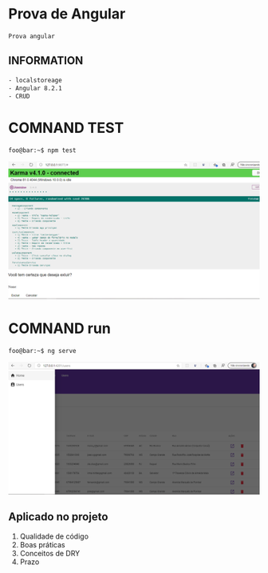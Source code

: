 # Prova de Angular
    
    Prova angular

## INFORMATION 
	- localstoreage
	- Angular 8.2.1
	- CRUD


# COMNAND TEST
```bash
foo@bar:~$ npm test
```

![teste](/screen/teste.png "Teste")

# COMNAND run
```bash
foo@bar:~$ ng serve
```

![screen](/screen/crud.png "Crud")

## Aplicado no projeto
1. Qualidade de código
2. Boas práticas 
3. Conceitos de DRY
4. Prazo







